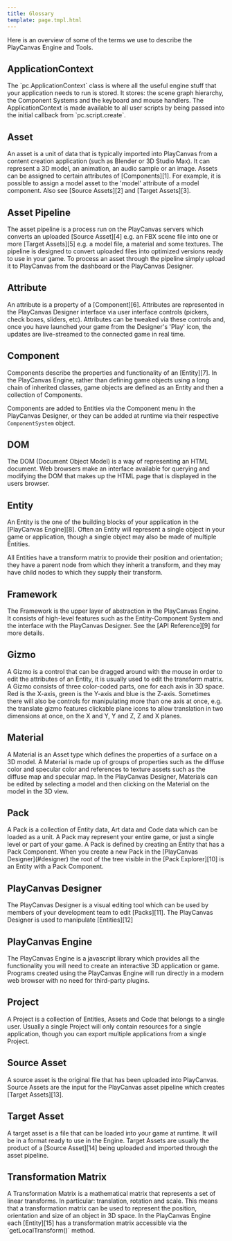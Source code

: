 ```yaml
---
title: Glossary
template: page.tmpl.html
---
```


Here is an overview of some of the terms we use to describe the PlayCanvas Engine and Tools.

<h2 id="app_context">ApplicationContext</h2>
The `pc.ApplicationContext` class is where all the useful engine stuff that your application needs to run is stored. It stores: the scene graph hierarchy, the Component Systems and the
keyboard and mouse handlers. The ApplicationContext is made available to all user scripts by being passed into the initial callback from `pc.script.create`.

<h2 id="asset">Asset</h2>
An asset is a unit of data that is typically imported into PlayCanvas from a content creation application (such as Blender or 3D Studio Max). It can represent a 3D model, an animation, an audio sample or an image. Assets can be assigned to certain attributes of [Components][1]. For example, it is possible to assign a model asset to the 'model' attribute of a model component. Also see [Source Assets][2] and [Target Assets][3].

<h2 id="asset_pipeline">Asset Pipeline</h2>
The asset pipeline is a process run on the PlayCanvas servers which converts an uploaded [Source Asset][4] e.g. an FBX scene file into one or more [Target Assets][5] e.g. a model file, a material and some textures. The pipeline is designed to convert uploaded files into optimized versions ready to use in your game. To process an asset through the pipeline simply upload it to PlayCanvas from the dashboard or the PlayCanvas Designer.

<h2 id="attribute">Attribute</h2>
An attribute is a property of a [Component][6]. Attributes are represented in the PlayCanvas Designer interface via user interface controls (pickers, check boxes, sliders, etc). Attributes can be tweaked via these controls and, once you have launched your game from the Designer's 'Play' icon, the updates are live-streamed to the connected game in real time.

<h2 id="component">Component</h2>
Components describe the properties and functionality of an [Entity][7]. In the PlayCanvas Engine, rather than defining game objects using a long chain of inherited classes, game objects are defined as an Entity and then a collection of Components.

Components are added to Entities via the Component menu in the PlayCanvas Designer, or they can be added at runtime via their respective `ComponentSystem` object.

<h2 id="dom">DOM</h2>
The DOM (Document Object Model) is a way of representing an HTML document. Web browsers make an interface available for querying and modifying the DOM that makes up the HTML page that
is displayed in the users browser.

<h2 id="entity">Entity</h2>
An Entity is the one of the building blocks of your application in the [PlayCanvas Engine][8]. Often an Entity will represent a single object in your game or application, though a single object may also be made of multiple Entities.

All Entities have a transform matrix to provide their position and orientation;
they have a parent node from which they inherit a transform, and they may have child nodes to which they supply their transform.

<h2 id="framework">Framework</h2>
The Framework is the upper layer of abstraction in the PlayCanvas Engine. It consists of high-level features such as the Entity-Component System and the interface with the PlayCanvas Designer. See the [API Reference][9] for more details.

<h2 id="gizmo">Gizmo</h2>
A Gizmo is a control that can be dragged around with the mouse in order to edit the attributes of an Entity, it is usually used to edit the transform matrix. A Gizmo consists of
three color-coded parts, one for each axis in 3D space. Red is the X-axis, green is the Y-axis and blue is the Z-axis. Sometimes there will also be controls for manipulating
more than one axis at once, e.g. the translate gizmo features clickable plane icons to allow translation in two dimensions at once, on the X and Y, Y and Z, Z and X planes.

<h2 id="material">Material</h2>
A Material is an Asset type which defines the properties of a surface on a 3D model. A Material is made up of groups of properties such as the diffuse color and specular color and references to texture assets such as the diffuse map and specular map. In the PlayCanvas Designer, Materials can be edited by selecting a model and then clicking on the Material on the model in the 3D view.

<h2 id="pack">Pack</h2>
A Pack is a collection of Entity data, Art data and Code data which can be loaded as a unit. A Pack may represent your entire game, or just a single level or part of your game.
A Pack is defined by creating an Entity that has a Pack Component. When you create a new Pack in the [PlayCanvas Designer](#designer) the root of the tree visible in the [Pack Explorer][10]
is an Entity with a Pack Component.

<h2 id="designer">PlayCanvas Designer</h2>
The PlayCanvas Designer is a visual editing tool which can be used by members of your development team to edit [Packs][11]. The PlayCanvas Designer is used to manipulate [Entities][12]

<h2 id="engine">PlayCanvas Engine</h2>
The PlayCanvas Engine is a javascript library which provides all the functionality you will need to create an interactive 3D application or game.
Programs created using the PlayCanvas Engine will run directly in a modern web browser with no need for third-party plugins.

<h2 id="project">Project</h2>
A Project is a collection of Entities, Assets and Code that belongs to a single user. Usually a single Project will only contain resources for a single application, though you can export multiple applications from a single Project.

<h2 id="source_asset">Source Asset</h2>
A source asset is the original file that has been uploaded into PlayCanvas. Source Assets are the input for the PlayCanvas asset pipeline which creates [Target Assets][13].

<h2 id="target_asset">Target Asset</h2>
A target asset is a file that can be loaded into your game at runtime. It will be in a format ready to use in the Engine. Target Assets are usually the product of a [Source Asset][14] being uploaded and imported through the asset pipeline.

<h2 id="transform">Transformation Matrix</h2>
A Transformation Matrix is a mathematical matrix that represents a set of linear transforms. In particular: translation, rotation and scale. This means that a transformation matrix can be used to represent the position, orientation and size of an object in 3D space. In the PlayCanvas Engine each [Entity][15] has a transformation matrix accessible via the `getLocalTransform()` method.


[1]: #component
[2]: #source_asset
[3]: #target_asset
[4]: #source_asset
[5]: #target_asset
[6]: #component
[7]: #entity
[8]: #engine
[9]: /engine/api/stable
[10]: #explorer
[11]: #pack
[12]: #entity
[13]: #target_asset
[14]: #source_asset
[15]: #entity
